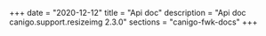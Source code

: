 +++
date        = "2020-12-12"
title       = "Api doc"
description = "Api doc canigo.support.resizeimg 2.3.0"
sections    = "canigo-fwk-docs"
+++